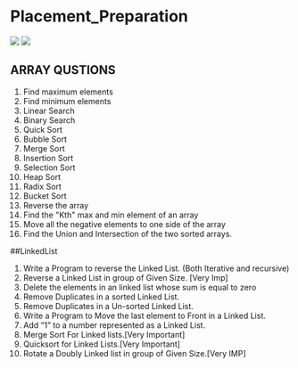 # Placement_Preparation
[![](https://github.com/Ravik27280.png?size=70)](https://github.com/Ravik27280)
[![](https://github.com/prabhat2301.png?size=70)](https://github.com/prabhat2301)


## ARRAY QUSTIONS
1. Find maximum elements
2. Find minimum elements
3. Linear Search
4. Binary Search
5. Quick Sort
6. Bubble Sort
7. Merge Sort
8. Insertion Sort
9. Selection Sort
10. Heap Sort
11. Radix Sort
12. Bucket Sort
13. Reverse the array
14. Find the "Kth" max and min element of an array 
15. Move all the negative elements to one side of the array 
16. Find the Union and Intersection of the two sorted arrays.

##LinkedList
1. Write a Program to reverse the Linked List. (Both Iterative and recursive)
2. Reverse a Linked List in group of Given Size. [Very Imp]
3. Delete the elements in an linked list whose sum is equal to zero
4. Remove Duplicates in a sorted Linked List.
5. Remove Duplicates in a Un-sorted Linked List.
6. Write a Program to Move the last element to Front in a Linked List.
7. Add “1” to a number represented as a Linked List.
8. Merge Sort For Linked lists.[Very Important]
9. Quicksort for Linked Lists.[Very Important]
10. Rotate a Doubly Linked list in group of Given Size.[Very IMP]

